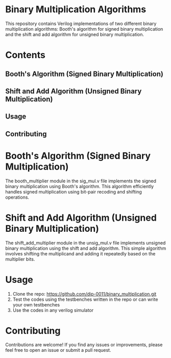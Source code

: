 # Binary Multiplication Algorithms 
This repository contains Verilog implementations of two different binary multiplication algorithms: Booth's algorithm for signed binary multiplication and the shift and add algorithm for unsigned binary multiplication.
# Contents
## Booth's Algorithm (Signed Binary Multiplication)
## Shift and Add Algorithm (Unsigned Binary Multiplication)
## Usage
## Contributing

# Booth's Algorithm (Signed Binary Multiplication)
The booth_multiplier module in the sig_mul.v file implements the signed binary multiplication using Booth's algorithm. This algorithm efficiently handles signed multiplication using bit-pair recoding and shifting operations.

# Shift and Add Algorithm (Unsigned Binary Multiplication)
The shift_add_multiplier module in the unsig_mul.v file implements unsigned binary multiplication using the shift and add algorithm. This simple algorithm involves shifting the multiplicand and adding it repeatedly based on the multiplier bits.

# Usage
1. Clone the repo:
https://github.com/dip-0011/binary_multiplication.git
2. Test the codes using the testbenches written in the repo or can write your own testbenches
3. Use the codes in any verilog simulator

# Contributing
Contributions are welcome! If you find any issues or improvements, please feel free to open an issue or submit a pull request.
